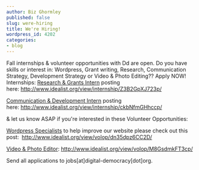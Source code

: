 ```yaml
---
author: Biz Ghormley
published: false
slug: were-hiring
title: We're Hiring!
wordpress_id: 4202
categories:
- blog
---
```


Fall internships & volunteer opportunities with Dd are open. Do you have skills or interest in: Wordpress, Grant writing, Research, Communication Strategy, Development Strategy or Video & Photo Editing?? Apply NOW!
Internships:
[Research & Grants Intern](http://www.idealist.org/view/internship/Z3B2GpXJ723p/) posting here: http://www.idealist.org/view/internship/Z3B2GpXJ723p/

[Communication & Development Intern]( http://www.idealist.org/view/internship/ckbNfmGHhccp/) posting here: http://www.idealist.org/view/internship/ckbNfmGHhccp/

& let us know ASAP if you're interested in these Volunteer Opportunities:

[Wordpress Specialists]( http://www.idealist.org/view/volop/dn35dpz6CC2D/) to help improve our website please check out this post:  http://www.idealist.org/view/volop/dn35dpz6CC2D/

[Video & Photo Editor](http://www.idealist.org/view/volop/M8GsdmkFT3cp/): http://www.idealist.org/view/volop/M8GsdmkFT3cp/

Send all applications to jobs[at]digital-democracy[dot]org.
